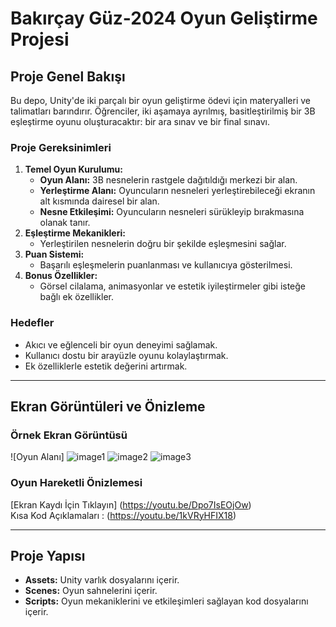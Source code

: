
# Bakırçay Güz-2024 Oyun Geliştirme Projesi  

## Proje Genel Bakışı  
Bu depo, Unity'de iki parçalı bir oyun geliştirme ödevi için materyalleri ve talimatları barındırır. Öğrenciler, iki aşamaya ayrılmış, basitleştirilmiş bir 3B eşleştirme oyunu oluşturacaktır: bir ara sınav ve bir final sınavı.  

### Proje Gereksinimleri  
1. **Temel Oyun Kurulumu:**  
   - **Oyun Alanı:** 3B nesnelerin rastgele dağıtıldığı merkezi bir alan.  
   - **Yerleştirme Alanı:** Oyuncuların nesneleri yerleştirebileceği ekranın alt kısmında dairesel bir alan.  
   - **Nesne Etkileşimi:** Oyuncuların nesneleri sürükleyip bırakmasına olanak tanır.  
2. **Eşleştirme Mekanikleri:**  
   - Yerleştirilen nesnelerin doğru bir şekilde eşleşmesini sağlar.  
3. **Puan Sistemi:**  
   - Başarılı eşleşmelerin puanlanması ve kullanıcıya gösterilmesi.  
4. **Bonus Özellikler:**  
   - Görsel cilalama, animasyonlar ve estetik iyileştirmeler gibi isteğe bağlı ek özellikler.  

### Hedefler  
- Akıcı ve eğlenceli bir oyun deneyimi sağlamak.  
- Kullanıcı dostu bir arayüzle oyunu kolaylaştırmak.  
- Ek özelliklerle estetik değerini artırmak.  

---

## Ekran Görüntüleri ve Önizleme  

### Örnek Ekran Görüntüsü  
![Oyun Alanı] ![image1](https://github.com/user-attachments/assets/7fe80925-d425-43f1-ab6f-30ea3fee3b19)
![image2](https://github.com/user-attachments/assets/8af82a1b-113b-4baf-a329-89b647bda2e6)
![image3](https://github.com/user-attachments/assets/9703dac0-2e1e-46e8-ac7b-3cadb1fbccef)



### Oyun Hareketli Önizlemesi  
[Ekran Kaydı İçin Tıklayın] (https://youtu.be/Dpo7IsEOjOw)  
Kısa Kod Açıklamaları : (https://youtu.be/1kVRyHFIX18)

---

## Proje Yapısı  
- **Assets:** Unity varlık dosyalarını içerir.  
- **Scenes:** Oyun sahnelerini içerir.  
- **Scripts:** Oyun mekaniklerini ve etkileşimleri sağlayan kod dosyalarını içerir.  




